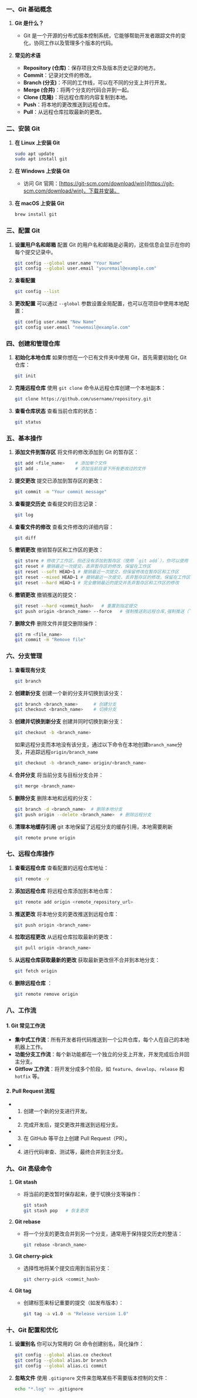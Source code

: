 

### 一、Git 基础概念

1. **Git 是什么？**
    
    - Git 是一个开源的分布式版本控制系统，它能够帮助开发者跟踪文件的变化，协同工作以及管理多个版本的代码。
2. **常见的术语**
    
    - **Repository (仓库)**：保存项目文件及版本历史记录的地方。
    - **Commit**：记录对文件的修改。
    - **Branch (分支)**：不同的工作线，可以在不同的分支上并行开发。
    - **Merge (合并)**：将两个分支的代码合并到一起。
    - **Clone (克隆)**：将远程仓库的内容复制到本地。
    - **Push**：将本地的更改推送到远程仓库。
    - **Pull**：从远程仓库拉取最新的更改。

### 二、安装 Git

1. **在 Linux 上安装 Git**
    
    ```bash
    sudo apt update
    sudo apt install git
    ```
    
2. **在 Windows 上安装 Git**
    
    - 访问 Git 官网：[https://git-scm.com/download/win](https://git-scm.com/download/win)，下载并安装。
3. **在 macOS 上安装 Git**
    
    ```bash
    brew install git
    ```
    

### 三、配置 Git

1. **设置用户名和邮箱** 配置 Git 的用户名和邮箱是必需的，这些信息会显示在你的每个提交记录中。
    
    ```bash
    git config --global user.name "Your Name"
    git config --global user.email "youremail@example.com"
    ```
    
2. **查看配置**
    
    ```bash
    git config --list
    ```
    
3. **更改配置** 可以通过 `--global` 参数设置全局配置，也可以在项目中使用本地配置：
    
    ```bash
    git config user.name "New Name"
    git config user.email "newemail@example.com"
    ```
    

### 四、创建和管理仓库

1. **初始化本地仓库** 如果你想在一个已有文件夹中使用 Git，首先需要初始化 Git 仓库：
    
    ```bash
    git init
    ```
    
2. **克隆远程仓库** 使用 `git clone` 命令从远程仓库创建一个本地副本：
    
    ```bash
    git clone https://github.com/username/repository.git
    ```
    
3. **查看仓库状态** 查看当前仓库的状态：
    
    ```bash
    git status
    ```
    

### 五、基本操作

1. **添加文件到暂存区** 将文件的修改添加到 Git 的暂存区：
    
    ```bash
    git add <file_name>    # 添加单个文件
    git add .              # 添加当前目录下所有更改过的文件
    ```
    
2. **提交更改** 提交已添加到暂存区的更改：
    
    ```bash
    git commit -m "Your commit message"
    ```
    
3. **查看提交历史** 查看提交的日志记录：
    
    ```bash
    git log
    ```
    
4. **查看文件的修改** 查看文件修改的详细内容：
    
    ```bash
    git diff
    ```
    
5. **撤销更改** 撤销暂存区和工作区的更改：
    
    ```bash
    git store # 修改了工作区，但还没有添加到暂存区（使用 `git add`），你可以使用 `git restore` 来恢复文件到最近一次提交的状态
    git reset # 撤销最近一次提交，丢弃暂存区的修改，保留在工作区
    git reset --soft HEAD~1 # 撤销最近一次提交，但保留修改在暂存区和工作区
    git reset --mixed HEAD~1 # 撤销最近一次提交，丢弃暂存区的修改，保留在工作区
	git reset --hard HEAD~1 # 完全撤销最近的提交并丢弃暂存区和工作区的修改
    ```
    
6. **撤销更改** 撤销推送的提交：
	```bash
	git reset --hard <commit_hash>   # 重置到指定提交
	git push origin <branch_name> --force   # 强制推送到远程仓库,强制推送（`--force`）会覆盖远程仓库的历史
    ```
    
1. **删除文件** 删除文件并提交删除操作：
    
    ```bash
    git rm <file_name>
    git commit -m "Remove file"
    ```
    

### 六、分支管理

1. **查看现有分支**
    
    ```bash
    git branch
    ```
    
2. **创建新分支** 创建一个新的分支并切换到该分支：
    
    ```bash
    git branch <branch_name>      # 创建分支
    git checkout <branch_name>    # 切换分支
    ```
    
3. **创建并切换到新分支** 创建并同时切换到新分支：
    
    ```bash
    git checkout -b <branch_name>
    ```
    如果远程分支而本地没有该分支，通过以下命令在本地创建`branch_name`分支，并追踪远程`origin/branch_name`
    ```bash
    git checkout -b <branch_name> origin/<branch_name>
    ```
    
4. **合并分支** 将当前分支与目标分支合并：
    
    ```bash
    git merge <branch_name>
    ```
    
5. **删除分支** 删除本地和远程的分支：
    
    ```bash
    git branch -d <branch_name>  # 删除本地分支
    git push origin --delete <branch_name>  # 删除远程分支
    ```
6. **清理本地缓存引用** git 本地保留了远程分支的缓存引用，本地需要刷新
    ```bash
    git remote prune origin
    ```
    

### 七、远程仓库操作

1. **查看远程仓库** 查看配置的远程仓库地址：
    
    ```bash
    git remote -v
    ```
    
2. **添加远程仓库** 将远程仓库添加到本地仓库：
    
    ```bash
    git remote add origin <remote_repository_url>
    ```
    
3. **推送更改** 将本地分支的更改推送到远程仓库：
    
    ```bash
    git push origin <branch_name>
    ```
    
4. **拉取远程更改** 从远程仓库拉取最新的更改：
    
    ```bash
    git pull origin <branch_name>
    ```
    
5. **从远程仓库获取最新的更改** 获取最新更改但不合并到本地分支：
    
    ```bash
    git fetch origin
    ```
6. **删除远程仓库** ：
    
    ```bash
    git remote remove origin
    ```
    


### 八、工作流

#### 1. **Git 常见工作流**

- **集中式工作流**：所有开发者将代码推送到一个公共仓库，每个人在自己的本地机器上工作。
- **功能分支工作流**：每个新功能都在一个独立的分支上开发，开发完成后合并回主分支。
- **Gitflow 工作流**：将开发分成多个阶段，如 `feature`、`develop`、`release` 和 `hotfix` 等。

#### 2. **Pull Request 流程**

- 1. 创建一个新的分支进行开发。
- 2. 完成开发后，提交更改并推送到远程分支。
- 3. 在 GitHub 等平台上创建 Pull Request（PR）。
- 4. 进行代码审查、测试等，最终合并到主分支。

### 九、Git 高级命令

1. **Git stash**
    
    - 将当前的更改暂时保存起来，便于切换分支等操作：
        
        ```bash
        git stash
        git stash pop   # 恢复更改
        ```
        
2. **Git rebase**
    
    - 将一个分支的更改合并到另一个分支，通常用于保持提交历史的整洁：
        
        ```bash
        git rebase <branch_name>
        ```
        
3. **Git cherry-pick**
    
    - 选择性地将某个提交应用到当前分支：
        
        ```bash
        git cherry-pick <commit_hash>
        ```
        
4. **Git tag**
    
    - 创建标签来标记重要的提交（如发布版本）：
        
        ```bash
        git tag -a v1.0 -m "Release version 1.0"
        ```
        

### 十、Git 配置和优化

1. **设置别名** 你可以为常用的 Git 命令创建别名，简化操作：
    
    ```bash
    git config --global alias.co checkout
    git config --global alias.br branch
    git config --global alias.ci commit
    ```
    
2. **忽略文件** 使用 `.gitignore` 文件来忽略某些不需要版本控制的文件：
    
    ```bash
    echo "*.log" >> .gitignore
    ```
    
